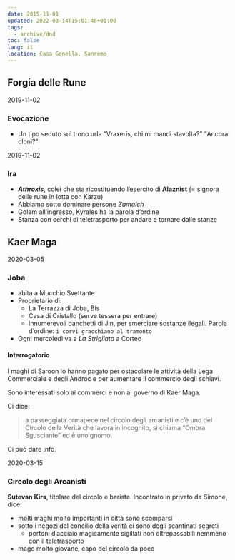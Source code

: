 ```yaml
---
date: 2015-11-01
updated: 2022-03-14T15:01:46+01:00
tags:
  - archive/dnd
toc: false
lang: it
location: Casa Gonella, Sanremo
---
```

## Forgia delle Rune

<p class='date'>2019-11-02</p>

### Evocazione

- Un tipo seduto sul trono urla <q>Vraxeris, chi mi mandi stavolta?</q> <q>Ancora cloni?</q>

<p class='date'>2019-11-02</p>

### Ira

- ***Athroxis***, colei che sta ricostituendo l’esercito di **Alaznist** (= signora delle rune in lotta con Karzu)
- Abbiamo sotto dominare persone *Zamaich*
- Golem all’ingresso, Kyrales ha la parola d’ordine
- Stanza con cerchi di teletrasporto per andare e tornare dalle stanze

## Kaer Maga

<p class='date'>2020-03-05</p>

### Joba

- abita a Mucchio Svettante
- Proprietario di:
	- La Terrazza di Joba, Bis
	- Casa di Cristallo (serve tessera per entrare)
	- innumerevoli banchetti di Jin, per smerciare sostanze ilegali. Parola d’ordine: `i corvi gracchiano al tramonto`
- Ogni mercoledì va a *La Strigliata* a Corteo

#### Interrogatorio

I maghi di Saroon lo hanno pagato per ostacolare le attività della Lega Commerciale e degli Androc e per aumentare il commercio degli schiavi.

Sono interessati solo ai commerci e non al governo di Kaer Maga.

Ci dice:

> a passeggiata ormapece nel circolo degli arcanisti e c’è uno del Circolo della Verità che lavora in incognito, si chiama “Ombra Sgusciante” ed è uno gnomo.

Ci può dare info.

<p class='date'>2020-03-15</p>

### Circolo degli Arcanisti

**Sutevan Kirs**, titolare del circolo e barista. Incontrato in privato da Simone, dice:
- molti maghi molto importanti in città sono scomparsi
- sotto i negozi del concilio della verità ci sono degli scantinati segreti
	- portoni d’acciaio magicamente sigillati non oltrepassabili nemmeno con il teletrasporto
- mago molto giovane, capo del circolo da poco
